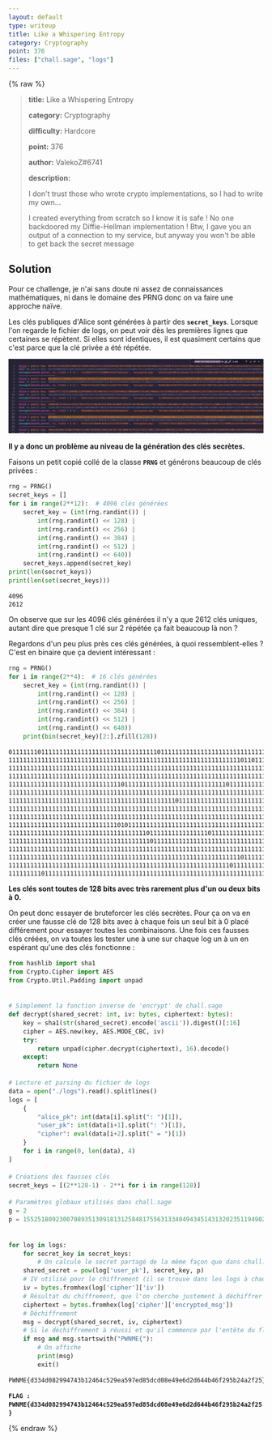 ```yaml
---
layout: default
type: writeup
title: Like a Whispering Entropy
category: Cryptography
point: 376
files: ["chall.sage", "logs"]
---
```


{% raw %}
> **title:** Like a Whispering Entropy
>
> **category:** Cryptography
>
> **difficulty:** Hardcore
>
> **point:** 376
>
> **author:** ValekoZ#6741
>
> **description:**
>
> I don't trust those who wrote crypto implementations, so I had to write my own...
> 
> I created everything from scratch so I know it is safe ! No one backdoored my Diffie-Hellman implementation ! Btw, I gave you an output of a connection to my service, but anyway you won't be able to get back the secret message
> 

## Solution

Pour ce challenge, je n'ai sans doute ni assez de connaissances mathématiques, ni dans le domaine des PRNG donc on va faire une approche naïve.

Les clés publiques d'Alice sont générées à partir des **`secret_keys`**. Lorsque l'on regarde le fichier de logs, on peut voir dès les premières lignes que certaines se répètent. Si elles sont identiques, il est quasiment certains que c'est parce que la clé privée a été répétée.

![Clés publiques qui se répètent](images/reuse.png)

**Il y a donc un problème au niveau de la génération des clés secrètes.**

Faisons un petit copié collé de la classe **`PRNG`** et générons beaucoup de clés privées :

```python    
rng = PRNG()
secret_keys = []
for i in range(2**12):  # 4096 clés générées
    secret_key = (int(rng.randint()) | 
        int(rng.randint() << 128) |
        int(rng.randint() << 256) |
        int(rng.randint() << 384) |
        int(rng.randint() << 512) |
        int(rng.randint() << 640))
    secret_keys.append(secret_key)
print(len(secret_keys))
print(len(set(secret_keys)))
```

```
4096
2612
```

On observe que sur les 4096 clés générées il n'y a que 2612 clés uniques, autant dire que presque 1 clé sur 2 répétée ça fait beaucoup là non ?

Regardons d'un peu plus près ces clés générées, à quoi ressemblent-elles ? C'est en binaire que ça devient intéressant :

```python
rng = PRNG()
for i in range(2**4):  # 16 clés générées
    secret_key = (int(rng.randint()) | 
        int(rng.randint() << 128) |
        int(rng.randint() << 256) |
        int(rng.randint() << 384) |
        int(rng.randint() << 512) |
        int(rng.randint() << 640))
    print(bin(secret_key)[2:].zfill(128))
```

```
01111111011111111111111111111111111111111011111111111111111111111111111111111111111111111111111111111111111111111111111111111111
11111111111111111111111111111111111111111111111111111111111111110110111111111111111111111111111111111111011111111111111111111111
11111111111111111111111111111111111111111111111111111111111111111111111111111111111111111111111111111111111101111111111111111111
11111111111111111111111111111111111111111111111111111111111111111111111111111111111111111111111111111111111111111111111111101111
11111111111111111111111111111110111111111111111111111111111101111111111111111111111111111111111111111111101111111111111111111111
11111111111111111111111111111111111111111111111111111111111111111111111110111111111111111111111111111111111111111111111111111111
11111111111111111111111111111111111111111111110111111111111111111111111111111111111111111111111111111111111111111111111101111111
11111111111111111111111111111111111111111111111111111111111111111111111111111111111111111111111111111111111111111111111111111111
11111111111111111111111111111111111111111111111111111111111111111111111111111111111111101111111111111111111111111111111111111111
11111111111111111111111111111101011111111111111111111111111111111111111111111111111111111011111111111111110111111011111111111111
11111111111111111111111111111111111111011111111111111110111111111111111111111111111111111111111110101111111111111111111011111111
11111111111111111111111111111111111111101111111111111111111111111111111111111111111111111111111111101111111111111111111111111111
11111111111111111111111111111111111111111111111111111111111111111111111111111111111111111111111111111111111111111111111110111111
11111111111111111111111111111111111111111111111111111111111111110111111111111111111111111111011111111111111111111111111111111111
11111111111111111111111111111111111111111111111111111111111110111111111111111111111111111111111111111111111111111110111111111111
11111111101111111111111111111111111111111111111111111111111111111111111111111111111111111011111111111111111111111111111111111111
```

**Les clés sont toutes de 128 bits avec très rarement plus d'un ou deux bits à 0.**

On peut donc essayer de bruteforcer les clés secrètes. Pour ça on va en créer une fausse clé de 128 bits avec à chaque fois un seul bit à 0 placé différement pour essayer toutes les combinaisons. Une fois ces fausses clés créées, on va toutes les tester une à une sur chaque log un à un en espérant qu'une des clés fonctionne :

```python
from hashlib import sha1
from Crypto.Cipher import AES
from Crypto.Util.Padding import unpad


# Simplement la fonction inverse de 'encrypt' de chall.sage
def decrypt(shared_secret: int, iv: bytes, ciphertext: bytes):
    key = sha1(str(shared_secret).encode('ascii')).digest()[:16]
    cipher = AES.new(key, AES.MODE_CBC, iv)
    try:
        return unpad(cipher.decrypt(ciphertext), 16).decode()
    except:
        return None

# Lecture et parsing du fichier de logs
data = open("./logs").read().splitlines()
logs = [
    {
        "alice_pk": int(data[i].split(": ")[1]),
        "user_pk": int(data[i+1].split(": ")[1]),
        "cipher": eval(data[i+2].split(" = ")[1])
    }
    for i in range(0, len(data), 4)
]

# Créations des fausses clés
secret_keys = [(2**128-1) - 2**i for i in range(128)]

# Paramètres globaux utilisés dans chall.sage
g = 2
p = 1552518092300708935130918131258481755631334049434514313202351194902966239949102107258669453876591642442910007680288864229150803718918046342632727613031282983744380820890196288509170691316593175367469551763119843371637221007210577919


for log in logs:
    for secret_key in secret_keys:
        # On calcule le secret partagé de la même façon que dans chall.sage mais avec notre fausse clé
    shared_secret = pow(log['user_pk'], secret_key, p)
    # IV utilisé pour le chiffrement (il se trouve dans les logs à chaque fois)
    iv = bytes.fromhex(log['cipher']['iv'])
    # Résultat du chiffrement, que l'on cherche justement à déchiffrer
    ciphertext = bytes.fromhex(log['cipher']['encrypted_msg'])
    # Déchiffrement
    msg = decrypt(shared_secret, iv, ciphertext)
    # Si le déchiffrement à réussi et qu'il commence par l'entête du flag
    if msg and msg.startswith("PWNME{"):
        # On affiche
        print(msg)
        exit()
```

```
PWNME{d334d082994743b12464c529ea597ed85dcd08e49e6d2d644b46f295b24a2f25}
```

**`FLAG : PWNME{d334d082994743b12464c529ea597ed85dcd08e49e6d2d644b46f295b24a2f25}`**

{% endraw %}
